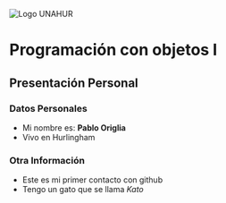 ![Logo UNAHUR](./UNAHUR.png)

# Programación con objetos I
## Presentación Personal

### Datos Personales
- Mi nombre es: **Pablo Origlia**
- Vivo en Hurlingham


### Otra Información
- Este es mi primer contacto con github
- Tengo un gato que se llama *Kato*
